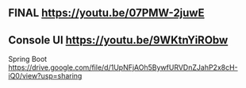 FINAL
https://youtu.be/07PMW-2juwE
-------------------------------
Console UI
https://youtu.be/9WKtnYiRObw
-------------------------------
Spring Boot
https://drive.google.com/file/d/1UpNFjAOh5BywfURVDnZJahP2x8cH-iQ0/view?usp=sharing


